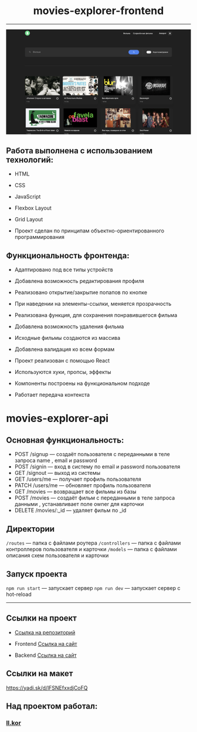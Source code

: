 <h1 align="center">movies-explorer-frontend</h1>

---

<img src="./src//images/screenshotImage.png">

<h2>Работа выполнена с использованием технологий:</h2>
<ul>
  <li><p>HTML</p></li>
  <li><p>CSS</p></li>
  <li><p>JavaScript</p></li>
  <li><p>Flexbox Layout</p></li>
  <li><p>Grid Layout</p></li>
  <li><p>Проект сделан по принципам объектно-ориентированного программирования</p></li>
</ul>
<h2>Функциональность фронтенда:</h2>
<ul>
  <li><p>Адаптировано под все типы устройств</p></li>
  <li><p>Добавлена возможность редактирования профиля</p></li>
  <li><p>Реализовано открытие/закрытие попапов по кнопке</p></li>
  <li><p>При наведении на элементы-ссылки, меняется прозрачность</li>
  <li><p>Реализована функция, для сохранения понравившегося фильма</li>
  <li><p>Добавлена возможность удаления фильма</li>
  <li><p>Исходные фильмы создаются из массива</li>
  <li><p>Добавлена валидация ко всем формам</li>
  <li><p>Проект реализован с помощью React</li>
  <li><p>Используются хуки, пропсы, эффекты</li>
  <li><p>Компоненты построены на функциональном подходе</li>
  <li><p>Работает передача контекста</li>
</ul>

# movies-explorer-api

## Основная функциональность:
<ul>
<li>POST /signup — создаёт пользователя с переданными в теле запроса name , email и password</li>
<li>POST /signin — вход в систему по email и password пользователя</li>
<li>GET /signout — выход из системы</li>
<li>GET /users/me — получает профиль пользователя</li>
<li>PATCH /users/me — обновляет профиль пользователя</li>
<li>GET /movies — возвращает все фильмы из базы</li>
<li>POST /movies — создаёт фильм с переданными в теле запроса данными , устанавливает поле owner для
карточки</li>
<li>DELETE /movies/:_id — удаляет фильм по _id</li>
</ul>


## Директории

`/routes` — папка с файлами роутера
`/controllers` — папка с файлами контроллеров пользователя и карточки
`/models` — папка с файлами описания схем пользователя и карточки


## Запуск проекта

`npm run start` — запускает сервер
`npm run dev` — запускает сервер с hot-reload

________________________________


 ## Ссылки на проект


 - <a href="https://github.com/ilkor4/movies-explorer-frontend.git" target="_blank">Сcылка на репозиторий</a>

 - Frontend <a href="https://ilkor4.github.io/movies-explorer-frontend" target="_blank">Ссылка на сайт</a>

 - Backend <a href="https://github.com/ilkor4/movies-explorer-api.git" target="_blank">Ссылка на сайт</a>


## Ссылки на макет
https://yadi.sk/d/lFSNEfxxdjCoFQ

<h2>Над проектом работал:</h2>
<h3><a href="https://github.com/ilkor4" target="_blank">Il.kor</a></h3>
